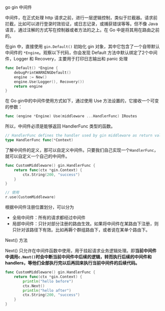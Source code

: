 go gin 中间件

中间件，在正式处理 http 请求之前，进行一层逻辑控制，类似于拦截器。请求前拦截，比如可以进行登录时效验证，或日志记录，或捕获错误等等。但不像 Java 语言，通过注解的方式写在控制器或者方法的之上。在 Go 中是将其用在路由之前的。

在gin 中，直接使用 `gin.Default()` 初始化 gin 对象，其中它包含了一个自带默认中间件的 `*Engine`。观察以下代码，你会发现 Default 方法中默认绑定了2个中间件，Logger 和 Recovery，主要用于打印日志输出和 panic 处理

```go
func Default() *Engine {
    debugPrintWARNINGDefault()
    engine := New()
    engine.Use(Logger(), Recovery())
    return engine
}
```

在 Go gin中的中间件使用方式如下，通过使用 Use 方法设置的，它接收一个可变的参数：

```go
func (engine *Engine) Use(middleware ...HandlerFunc) IRoutes
```

所以，中间件必须是能够返回 HandlerFunc 类型的函数。

```go
// HandlerFunc defines the handler used by gin middleware as return value.
type HandlerFunc func(*Context)
```

了解中间件的定义，那可以自定义中间件。只要我们自己实现一个`HandlerFunc`，就可以自定义一个自己的中间件。

```go
func CustomMiddleware() gin.HandlerFunc {
    return func(ctx *gin.Context) {
        ctx.String(200, "success")
    }
}

// 使用
r.use(CustomMiddleware)
```

根据中间件注册位置划分，可以分为

- 全局中间件：所有的请求都经过中间件
- 局部中间件：只针对部分注册的路由生效。如果将中间件在某路由下注册，则只针对该路径下有效。比如再耨个群组路由下，或者说在某单个路由下。

Next() 方法

Next() 只允许在中间件函数中使用，用于挂起请求业务逻辑处理。即**当前中间件中调用`c.Next()`时会中断当前中间件中后续的逻辑，转而执行后续的中间件和handlers，等他们全部执行完以后再回来执行当前中间件的后续代码。**

```go
func CustomMiddleware() gin.HandlerFunc {
    return func(ctx *gin.Context) {
        println("hello before")
        ctx.Next()
        println("hello after")
        ctx.String(200, "success")
    }
}
```
